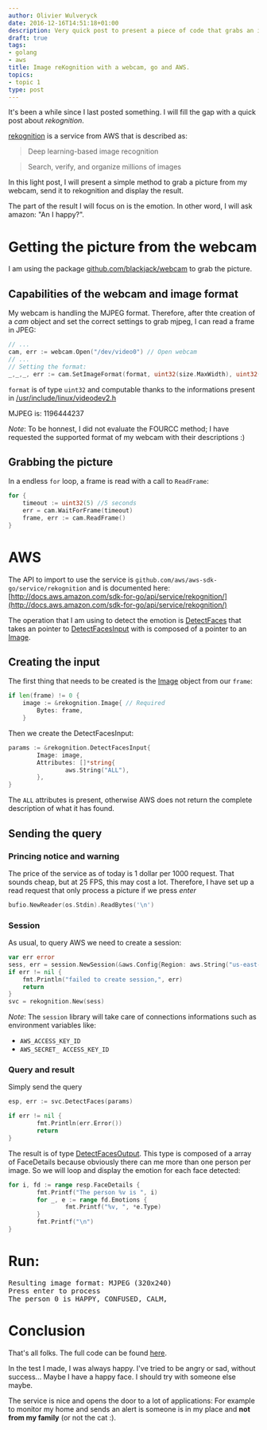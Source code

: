 ```yaml
---
author: Olivier Wulveryck
date: 2016-12-16T14:51:18+01:00
description: Very quick post to present a piece of code that grabs an image from a webcam and send it to amazon's image recognition service.
draft: true
tags:
- golang
- aws
title: Image reKognition with a webcam, go and AWS.
topics:
- topic 1
type: post
---
```


It's been a while since I last posted something. I will fill the gap with a quick post about _rekognition_.

[rekognition](https://aws.amazon.com/rekognition/?nc1=h_ls) is a service from AWS that is described as:

> Deep learning-based image recognition

> Search, verify, and organize millions of images

In this light post, I will present a simple method to grab a picture from my webcam, send it to rekognition and display the result.

The part of the result I will focus on is the emotion. In other word, I will ask amazon: "An I happy?".

# Getting the picture from the webcam

I am using the package [github.com/blackjack/webcam](github.com/blackjack/webcam) to grab the picture.

## Capabilities of the webcam and image format

My webcam is handling the MJPEG format.
Therefore, after thte creation of a _cam_ object and set the correct settings to grab mjpeg, I can read a frame in JPEG:

```go
// ...
cam, err := webcam.Open("/dev/video0") // Open webcam
// ...
// Setting the format:
_,_,_, err := cam.SetImageFormat(format, uint32(size.MaxWidth), uint32(size.MaxHeight))
```

<code>format</code> is of type `uint32` and computable thanks to the informations present in [/usr/include/linux/videodev2.h](http://lxr.free-electrons.com/source/include/uapi/linux/videodev2.h)

MJPEG is: 1196444237

_Note_: To be honnest, I did not evaluate the FOURCC method; I have requested the supported format of my webcam with their descriptions :)

## Grabbing the picture

In a endless `for` loop, a frame is read with a call to `ReadFrame`:

```go
for {
    timeout := uint32(5) //5 seconds
    err = cam.WaitForFrame(timeout)
    frame, err := cam.ReadFrame()
}
```

# AWS

The API to import to use the service is `github.com/aws/aws-sdk-go/service/rekognition` and is documented here: [http://docs.aws.amazon.com/sdk-for-go/api/service/rekognition/](http://docs.aws.amazon.com/sdk-for-go/api/service/rekognition/)

The operation that I am using to detect the emotion is [DetectFaces](http://docs.aws.amazon.com/sdk-for-go/api/service/rekognition/#Rekognition.DetectFaces) that takes an pointer to [DetectFacesInput](http://docs.aws.amazon.com/sdk-for-go/api/service/rekognition/#DetectFacesInput) with is composed of a pointer to an [Image](http://docs.aws.amazon.com/sdk-for-go/api/service/rekognition/#Image).

## Creating the input

The first thing that needs to be created is the [Image](http://docs.aws.amazon.com/sdk-for-go/api/service/rekognition/#Image) object from our `frame`:

```go
if len(frame) != 0 {
    image := &rekognition.Image{ // Required
        Bytes: frame,
    }
```

Then we create the DetectFacesInput:

```go
params := &rekognition.DetectFacesInput{
        Image: image,
        Attributes: []*string{
                aws.String("ALL"), 
        },
}
```

The `ALL` attributes is present, otherwise AWS does not return the complete description of what it has found.

## Sending the query

### Princing notice and __warning__
The price of the service as of today is 1 dollar per 1000 request. That sounds cheap, but at 25 FPS, this may cost a lot.
Therefore, I have set up a read request that only process a picture if we press _enter_ 

```go
bufio.NewReader(os.Stdin).ReadBytes('\n')
```

### Session

As usual, to query AWS we need to create a session:

```go
var err error
sess, err = session.NewSession(&aws.Config{Region: aws.String("us-east-1")})
if err != nil {
    fmt.Println("failed to create session,", err)
    return
}
svc = rekognition.New(sess)
```

_Note_: The `session` library will take care of connections informations such as environment variables like:

* `AWS_ACCESS_KEY_ID`
* `AWS_SECRET_ ACCESS_KEY_ID`

### Query and result

Simply send the query 
```go
esp, err := svc.DetectFaces(params)

if err != nil {
        fmt.Println(err.Error())
        return
}
```

The result is of type [DetectFacesOutput](http://docs.aws.amazon.com/sdk-for-go/api/service/rekognition/#DetectFacesOutput).
This type is composed of a array of FaceDetails because obviously there can me more than one person per image.
So we will loop and display the emotion for each face detected:

```go
for i, fd := range resp.FaceDetails {
        fmt.Printf("The person %v is ", i)
        for _, e := range fd.Emotions {
                fmt.Printf("%v, ", *e.Type)
        }
        fmt.Printf("\n")
}
```

# Run:

<pre>
Resulting image format: MJPEG (320x240)
Press enter to process 
The person 0 is HAPPY, CONFUSED, CALM, 
</pre>

# Conclusion

That's all folks. The full code can be found [here](https://gist.github.com/owulveryck/33753125afa6284cd5dbbb1bd4d1eb54).

In the test I made, I was always happy. I've tried to be angry or sad, without success... Maybe I have a happy face.
I should try with someone else maybe.

The service is nice and opens the door to a lot of applications:
For example to monitor my home and sends an alert is someone is in my place and __not from my family__ (or not the cat :).
